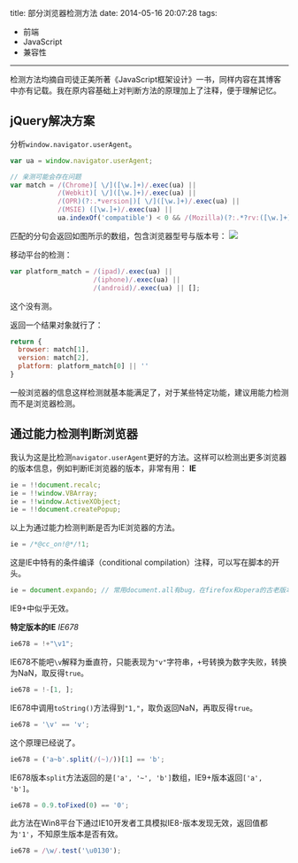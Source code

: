 title: 部分浏览器检测方法
date: 2014-05-16 20:07:28
tags:
- 前端
- JavaScript
- 兼容性
---
检测方法均摘自司徒正美所著《JavaScript框架设计》一书，同样内容在其博客中亦有记载。我在原内容基础上对判断方法的原理加上了注释，便于理解记忆。

<!--more-->

## jQuery解决方案
分析`window.navigator.userAgent`。
```javascript
var ua = window.navigator.userAgent;

// 亲测可能会存在问题
var match = /(Chrome)[ \/]([\w.]+)/.exec(ua) ||
            /(Webkit)[ \/]([\w.]+)/.exec(ua) ||
            /(OPR)(?:.*version|)[ \/]([\w.]+)/.exec(ua) ||
            /(MSIE) ([\w.]+)/.exec(ua) ||
            ua.indexOf('compatible') < 0 && /(Mozilla)(?:.*?rv:([\w.]+)|)/.exec(ua) || [];
```

匹配的分句会返回如图所示的数组，包含浏览器型号与版本号：
![](/img/browser-detect-firefox.jpg)

移动平台的检测：
```javascript
var platform_match = /(ipad)/.exec(ua) ||
                     /(iphone)/.exec(ua) ||
                     /(android)/.exec(ua) || [];
```
这个没有测。

返回一个结果对象就行了：
```javascript
return {
  browser: match[1],
  version: match[2],
  platform: platform_match[0] || ''
}
```
一般浏览器的信息这样检测就基本能满足了，对于某些特定功能，建议用能力检测而不是浏览器检测。

## 通过能力检测判断浏览器
我认为这是比检测`navigator.userAgent`更好的方法。这样可以检测出更多浏览器的版本信息，例如判断IE浏览器的版本，非常有用：
**IE**
```javascript
ie = !!document.recalc;
ie = !!window.VBArray;
ie = !!window.ActiveXObject;
ie = !!document.createPopup;
```
以上为通过能力检测判断是否为IE浏览器的方法。
```javascript
ie = /*@cc_on!@*/!1;
```
这是IE中特有的条件编译（conditional compilation）注释，可以写在脚本的开头。
```javascript
ie = document.expando; // 常用document.all有bug，在firefox和opera的古老版本中也存在
```
IE9+中似乎无效。

**特定版本的IE**
*IE678*
```javascript
ie678 = !+"\v1";
```
IE678不能吧`\v`解释为垂直符，只能表现为`"v"`字符串，`+`号转换为数字失败，转换为NaN，取反得`true`。
```javascript
ie678 = !-[1, ];
```
IE678中调用`toString()`方法得到`"1,"`，取负返回NaN，再取反得`true`。
```javascript
ie678 = '\v' == 'v';
```
这个原理已经说了。
```javascript
ie678 = ('a~b'.split(/(~)/))[1] == 'b';
```
IE678版本`split`方法返回的是`['a', '~', 'b']`数组，IE9+版本返回`['a', 'b']`。
```javascript
ie678 = 0.9.toFixed(0) == '0';
```
此方法在Win8平台下通过IE10开发者工具模拟IE8-版本发现无效，返回值都为`'1'`，不知原生版本是否有效。
```javascript
ie678 = /\w/.test('\u0130');
```
